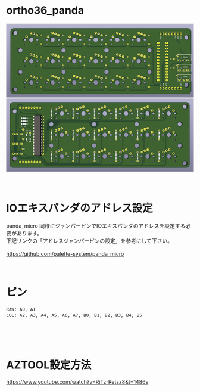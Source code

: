 # ortho36_panda

<img src="/images/pcb_top.png" width="700"><br>
<img src="/images/pcb_back.png" width="700">
<br><br><br>

# IOエキスパンダのアドレス設定
panda_micro 同様にジャンパーピンでIOエキスパンダのアドレスを設定する必要があります。<br>
下記リンクの「アドレスジャンパーピンの設定」を参考にして下さい。<br>
<br>
<a href="https://github.com/palette-system/panda_micro">https://github.com/palette-system/panda_micro</a>
<br><br><br>


# ピン

```
RAW: A0, A1
COL: A2, A3, A4, A5, A6, A7, B0, B1, B2, B3, B4, B5
```
<br><br><br>

# AZTOOL設定方法

<a href="https://www.youtube.com/watch?v=RiTzrRetsz8&t=1486s">https://www.youtube.com/watch?v=RiTzrRetsz8&t=1486s</a>
